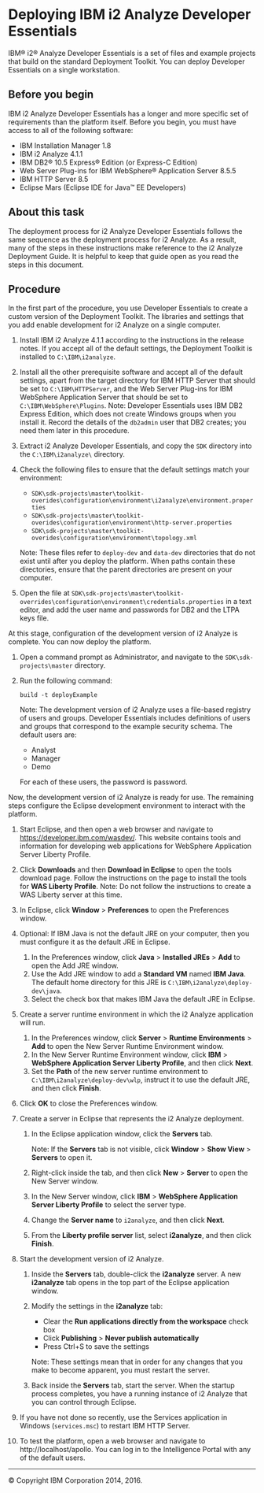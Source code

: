 Deploying IBM i2 Analyze Developer Essentials
=============================================

IBM® i2® Analyze Developer Essentials is a set of files and example projects that build on the standard Deployment Toolkit. You can deploy Developer Essentials on a single workstation.

Before you begin
----------------

IBM i2 Analyze Developer Essentials has a longer and more specific set of requirements than the platform itself. Before you begin, you must have access to all of the following software:

-   IBM Installation Manager 1.8
-   IBM i2 Analyze 4.1.1
-   IBM DB2® 10.5 Express® Edition (or Express-C Edition)
-   Web Server Plug-ins for IBM WebSphere® Application Server 8.5.5
-   IBM HTTP Server 8.5
-   Eclipse Mars (Eclipse IDE for Java™ EE Developers)

About this task
---------------

The deployment process for i2 Analyze Developer Essentials follows the same sequence as the deployment process for i2 Analyze. As a result, many of the steps in these instructions make reference to the i2 Analyze Deployment Guide. It is helpful to keep that guide open as you read the steps in this document.

Procedure
---------

In the first part of the procedure, you use Developer Essentials to create a custom version of the Deployment Toolkit. The libraries and settings that you add enable development for i2 Analyze on a single computer.

1.  Install IBM i2 Analyze 4.1.1 according to the instructions in the release notes. If you accept all of the default settings, the Deployment Toolkit is installed to `C:\IBM\i2analyze`.
2.  Install all the other prerequisite software and accept all of the default settings, apart from the target directory for IBM HTTP Server that should be set to `C:\IBM\HTTPServer`, and the Web Server Plug-ins for IBM WebSphere Application Server that should be set to `C:\IBM\WebSphere\Plugins`.
    Note: Developer Essentials uses IBM DB2 Express Edition, which does not create Windows groups when you install it. Record the details of the `db2admin` user that DB2 creates; you need them later in this procedure.
3.  Extract i2 Analyze Developer Essentials, and copy the `SDK` directory into the `C:\IBM\i2analyze\` directory.
4.  Check the following files to ensure that the default settings match your environment:
    -   `SDK\sdk-projects\master\toolkit-overides\configuration\environment\i2analyze\environment.properties`
    -   `SDK\sdk-projects\master\toolkit-overides\configuration\environment\http-server.properties`
    -   `SDK\sdk-projects\master\toolkit-overides\configuration\environment\topology.xml`

    Note: These files refer to `deploy-dev` and `data-dev` directories that do not exist until after you deploy the platform. When paths contain these directories, ensure that the parent directories are present on your computer.
5.  Open the file at `SDK\sdk-projects\master\toolkit-overrides\configuration\environment\credentials.properties` in a text editor, and add the user name and passwords for DB2 and the LTPA keys file.

At this stage, configuration of the development version of i2 Analyze is complete. You can now deploy the platform.

1.  Open a command prompt as Administrator, and navigate to the `SDK\sdk-projects\master` directory.
2.  Run the following command:

    ``` {.pre .codeblock}
    build -t deployExample
    ```

    Note: The development version of i2 Analyze uses a file-based registry of users and groups. Developer Essentials includes definitions of users and groups that correspond to the example security schema. The default users are:

    -   Analyst
    -   Manager
    -   Demo

    For each of these users, the password is password.

Now, the development version of i2 Analyze is ready for use. The remaining steps configure the Eclipse development environment to interact with the platform.

1.  Start Eclipse, and then open a web browser and navigate to https://developer.ibm.com/wasdev/. This website contains tools and information for developing web applications for WebSphere Application Server Liberty Profile.
2.  Click **Downloads** and then **Download in Eclipse** to open the tools download page. Follow the instructions on the page to install the tools for **WAS Liberty Profile**.
    Note: Do not follow the instructions to create a WAS Liberty server at this time.
3.  In Eclipse, click **Window** \> **Preferences** to open the Preferences window.
4.  Optional: If IBM Java is not the default JRE on your computer, then you must configure it as the default JRE in Eclipse.
    1.  In the Preferences window, click **Java** \> **Installed JREs** \> **Add** to open the Add JRE window.
    2.  Use the Add JRE window to add a **Standard VM** named **IBM Java**. The default home directory for this JRE is `C:\IBM\i2analyze\deploy-dev\java`.
    3.  Select the check box that makes IBM Java the default JRE in Eclipse.

5.  Create a server runtime environment in which the i2 Analyze application will run.
    1.  In the Preferences window, click **Server** \> **Runtime Environments** \> **Add** to open the New Server Runtime Environment window.
    2.  In the New Server Runtime Environment window, click **IBM** \> **WebSphere Application Server Liberty Profile**, and then click **Next**.
    3.  Set the **Path** of the new server runtime environment to `C:\IBM\i2analyze\deploy-dev\wlp`, instruct it to use the default JRE, and then click **Finish**.

6.  Click **OK** to close the Preferences window.
7.  Create a server in Eclipse that represents the i2 Analyze deployment.
    1.  In the Eclipse application window, click the **Servers** tab.

        Note: If the **Servers** tab is not visible, click **Window** \> **Show View** \> **Servers** to open it.

    2.  Right-click inside the tab, and then click **New** \> **Server** to open the New Server window.
    3.  In the New Server window, click **IBM** \> **WebSphere Application Server Liberty Profile** to select the server type.
    4.  Change the **Server name** to `i2analyze`, and then click **Next**.
    5.  From the **Liberty profile server** list, select **i2analyze**, and then click **Finish**.

8.  Start the development version of i2 Analyze.
    1.  Inside the **Servers** tab, double-click the **i2analyze** server. A new **i2analyze** tab opens in the top part of the Eclipse application window.
    2.  Modify the settings in the **i2analyze** tab:
        -   Clear the **Run applications directly from the workspace** check box
        -   Click **Publishing** \> **Never publish automatically**
        -   Press Ctrl+S to save the settings

        Note: These settings mean that in order for any changes that you make to become apparent, you must restart the server.
    3.  Back inside the **Servers** tab, start the server. When the startup process completes, you have a running instance of i2 Analyze that you can control through Eclipse.

9.  If you have not done so recently, use the Services application in Windows (`services.msc`) to restart IBM HTTP Server.
10. To test the platform, open a web browser and navigate to http://localhost/apollo. You can log in to the Intelligence Portal with any of the default users.

* * * * *

© Copyright IBM Corporation 2014, 2016.


